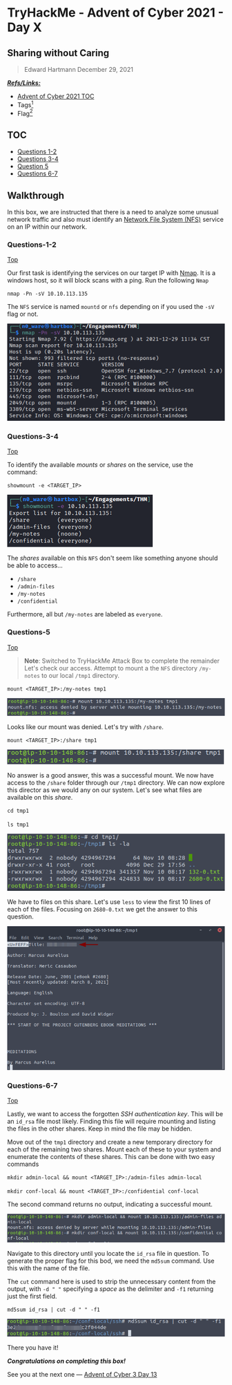 # TryHackMe - Advent of Cyber 2021 - Day X
## Sharing without Caring
> Edward Hartmann
> December 29, 2021

***<u>Refs/Links:</u>***
- [Advent of Cyber 2021 TOC](Advent%20of%20Cyber%20Table%20of%20Contents.md)  
-  Tags[^1]
-  Flag[^2]

[^1]: #nfs #nmap #mount
[^2]: *Question 1:* `7`  
					*Question 2:* `2049`  
					*Question 3:* `4`  
					*Question 4:* `3`  
					*Question 5:* `Meditations`  
					*Question 6:* `Confidential`  
					*Question 7:* `3e2d315a38f377f304f5598dc2f044de`  

## TOC
- [Questions 1-2](#Questions-1-2)
- [Questions 3-4](#Questions-3-4)
- [Question 5](#Question-5)
- [Questions 6-7](#Questions-6-7)

## Walkthrough

In this box, we are instructed that there is a need to analyze some unusual network traffic and also must identify an [Network File System (NFS)](../../../knowledge-base/concepts/network_file_system_nfs.md) service on an IP within our network. 
### Questions-1-2
[Top](#TOC)

Our first task  is identifying the services on our target IP with [Nmap](../../../tools_and_tricks/tools/Nmap.md). It is a windows host, so it will block scans with a ping. Run the following `Nmap`

```
nmap -Pn -sV 10.10.113.135
```

The `NFS` service is named `mountd` or `nfs` depending on if you used the `-sV` flag or not. 

![Locating NFS](AoC-2021_Photos/Day_12/01_AoC-Day-12_12-29-21-Identifying-NFS.png)


### Questions-3-4
[Top](#TOC)

To identify the available *mounts* or *shares* on the service, use the command:

```
showmount -e <TARGET_IP>
```

![Showmount](AoC-2021_Photos/Day_12/02_AoC-Day-12_12-29-21-showmount.png)

The *shares* available on this `NFS` don't seem like something anyone should be able to access...
- `/share`
- `/admin-files`
- `/my-notes`
- `/confidential`

Furthermore, all but `/my-notes` are labeled as `everyone`.
### Questions-5
[Top](#TOC)

> **Note**: Switched to TryHackMe Attack Box to complete the remainder
Let's check our access. Attempt to mount a the `NFS` directory `/my-notes` to our local `/tmp1` directory.

```
mount <TARGET_IP>:/my-notes tmp1
```

![Access Denied](AoC-2021_Photos/Day_12/03_AoC-Day-12_12-29-21-Mount-Denied.png)

Looks like our mount was denied. Let's try with `/share`.

```
mount <TARGET_IP>:/share tmp1
```

![Mount Successful](AoC-2021_Photos/Day_12/04_AoC-Day-12_12-29-21-Mount-Successful.png)

No answer is a good answer, this was a successful mount. We now have access to the `/share` folder through our `/tmp1` directory. We can now explore this director as we would any on our system. Let's see what files are available on this *share*. 

```
cd tmp1

ls tmp1
```

![Listing Share Files](AoC-2021_Photos/Day_12/05_AoC-Day-12_12-29-21-Listing-Share-Files.png)

We have to files on this share. Let's use `less` to view the first 10 lines of each of the files. Focusing on `2680-0.txt` we get the answer to this question. 

![Listing Lines from 2680-0.txt](AoC-2021_Photos/Day_12/06_AoC-Day-12_12-29-21-2680-0-file-Title.png)

### Questions-6-7
[Top](#TOC)

Lastly, we want to access the forgotten *SSH authentication key*. This will be an `id_rsa` file most likely. Finding this file will require mounting and listing the files in the other shares. Keep in mind the file may be hidden. 

Move out of the `tmp1` directory and create a new temporary directory for each of the remaining two shares. Mount each of these to your system  and enumerate the contents of these shares. This can be done with two easy commands

```
mkdir admin-local && mount <TARGET_IP>:/admin-files admin-local

mkdir conf-local && mount <TARGET_IP>:/confidential conf-local
```

The second command returns no output, indicating a successful mount. 

![Mounting Remaining Shares](AoC-2021_Photos/Day_12/07_AoC-Day-12_12-29-21-Mounting-Remaining-Shares.png)

Navigate to this directory until you locate the `id_rsa` file in question. To generate the proper flag for this bod, we need the `md5sum` command. Use this with the name of the file. 

The `cut` command here is used to strip the unnecessary content from the output, with `-d " "` specifying a *space* as the delimiter and `-f1` returning just the first field.

```
md5sum id_rsa | cut -d " " -f1
```

![md5sum on SSH Key](AoC-2021_Photos/Day_12/08_AoC-Day-12_12-29-21-md5sum-ssh-key.png)

There you have it! 

***Congratulations on completing this box!***  

See you at the next one &mdash; [Advent of Cyber 3 Day 13](AoC-2021_Day13.md)
</br>
</br>
</br>
</br>
</br>
</br>
</br>
</br>
</br>
</br>
</br>
</br>
</br>
</br>
</br>
</br>
</br>
</br>
</br>
</br>
</br>
</br>
</br>
</br>
</br>
</br>
</br>
</br>
</br>
</br>
</br>
</br>
</br>
</br>
</br>
</br>
</br>
</br>
</br>
</br>
</br>
</br>
</br>
</br>
</br>
</br>
</br>
</br>
</br>
</br>
</br>
</br>
</br>
</br>
</br>
</br>
</br>
</br>
</br>
</br>
</br>
</br>
</br>
